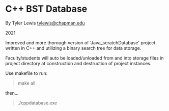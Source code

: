 # C++ BST Database

By Tyler Lewis
   tylewis@chapman.edu

   2021

Improved and more thorough version of 'Java_scratchDatabase' project written in C++ and utilizing a binary search tree for data storage.

Faculty/students will auto be loaded/unloaded from and into storage files in project directory at construction and destruction of project instances.

Use makefile to run:
> make all

then...

> ./cppdatabase.exe
